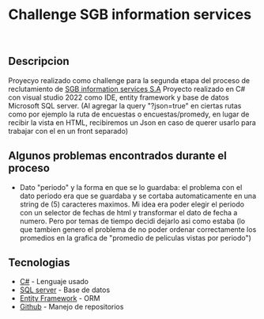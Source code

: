 # Challenge SGB information services
&nbsp;

## Descripcion
 Proyecyo realizado como challenge para la segunda etapa del proceso de reclutamiento de [SGB information services S.A](https://www.linkedin.com/company/sgb-information-services-s-a/)
 Proyecto realizado en C# con visual studio 2022 como IDE, entity framework y base de datos Microsoft SQL server.
 (Al agregar la query "?json=true" en ciertas rutas como por ejemplo la ruta de encuestas o encuestas/promedy, en lugar de recibir la vista en HTML, recibiremos un Json en caso de querer usarlo para trabajar con el en un front separado)

## Algunos problemas encontrados durante el proceso
- Dato "periodo" y la forma en que se lo guardaba:
 el problema con el dato periodo era que se guardaba y se cortaba automaticamente en una string de (5) caracteres maximos. Mi idea era poder elegir el periodo con un selector de fechas de html y transformar el dato de fecha a numero. Pero por temas de tiempo decidi dejarlo asi como estaba (lo que tambien genero el problema de no poder ordenar correctamente los promedios en la grafica de "promedio de peliculas vistas por periodo")

## Tecnologias

- [C#](https://learn.microsoft.com/es-es/dotnet/csharp/) - Lenguaje usado
- [SQL server](https://www.microsoft.com/es-es/sql-server/sql-server-downloads) - Base de datos
- [Entity Framework](https://learn.microsoft.com/es-es/ef/) - ORM
- [Github](https://github.com) - Manejo de repositorios